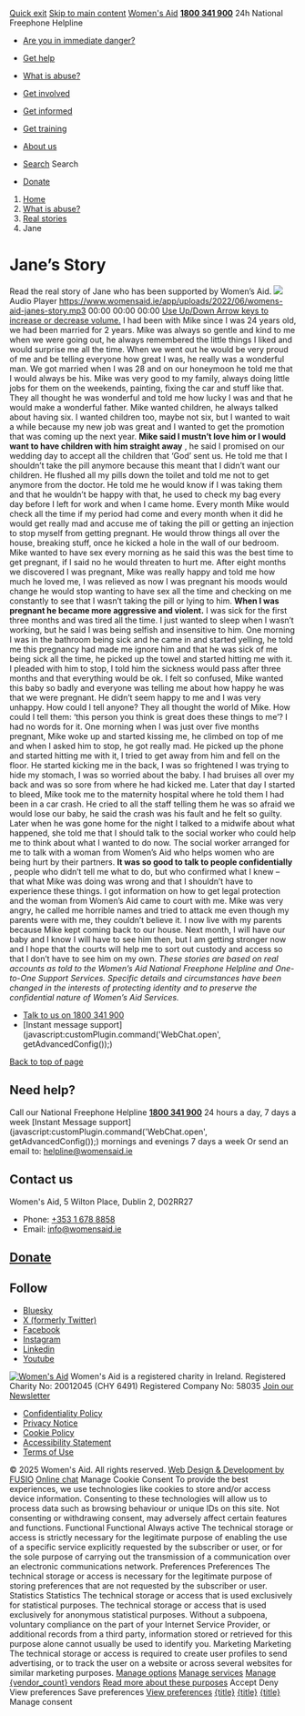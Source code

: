 [Quick exit](https://www.womensaid.ie/what-is-abuse/real-stories/jane/#exit)
[Skip to main content](https://www.womensaid.ie/what-is-abuse/real-stories/jane/#pagecontent "Skip to main content")
[Women's Aid](https://www.womensaid.ie/)
**[1800 341 900](tel:1800341900)** 24h National Freephone Helpline
  * [Are you in immediate danger?](https://www.womensaid.ie/are-you-in-immediate-danger/)
  * [Get help](https://www.womensaid.ie/get-help/)
  * [What is abuse?](https://www.womensaid.ie/what-is-abuse/)
  * [Get involved](https://www.womensaid.ie/get-involved/)
  * [Get informed](https://www.womensaid.ie/get-informed/)
  * [Get training](https://www.womensaid.ie/get-training/)
  * [About us](https://www.womensaid.ie/about-us/)


  * [Search](https://www.womensaid.ie/what-is-abuse/real-stories/jane/)
Search
  * [Donate](https://www.womensaid.ie/get-involved/donate/)


  1. [Home](https://www.womensaid.ie/)
  2. [What is abuse?](https://www.womensaid.ie/what-is-abuse/)
  3. [Real stories](https://www.womensaid.ie/what-is-abuse/real-stories/)
  4. Jane


# Jane’s Story
Read the real story of Jane who has been supported by Women’s Aid.
![](https://www.womensaid.ie/app/uploads/2023/05/audio-icon-2.png)
Audio Player
<https://www.womensaid.ie/app/uploads/2022/06/womens-aid-janes-story.mp3>
00:00
00:00
00:00
[Use Up/Down Arrow keys to increase or decrease volume.](javascript:void\(0\);)
I had been with Mike since I was 24 years old, we had been married for 2 years. Mike was always so gentle and kind to me when we were going out, he always remembered the little things I liked and would surprise me all the time. When we went out he would be very proud of me and be telling everyone how great I was, he really was a wonderful man. We got married when I was 28 and on our honeymoon he told me that I would always be his. Mike was very good to my family, always doing little jobs for them on the weekends, painting, fixing the car and stuff like that. They all thought he was wonderful and told me how lucky I was and that he would make a wonderful father.
Mike wanted children, he always talked about having six. I wanted children too, maybe not six, but I wanted to wait a while because my new job was great and I wanted to get the promotion that was coming up the next year. **Mike said I mustn’t love him or I would want to have children with him straight away** , he said I promised on our wedding day to accept all the children that ‘God’ sent us. He told me that I shouldn’t take the pill anymore because this meant that I didn’t want our children. He flushed all my pills down the toilet and told me not to get anymore from the doctor. He told me he would know if I was taking them and that he wouldn’t be happy with that, he used to check my bag every day before I left for work and when I came home.
Every month Mike would check all the time if my period had come and every month when it did he would get really mad and accuse me of taking the pill or getting an injection to stop myself from getting pregnant. He would throw things all over the house, breaking stuff, once he kicked a hole in the wall of our bedroom. Mike wanted to have sex every morning as he said this was the best time to get pregnant, if I said no he would threaten to hurt me. After eight months we discovered I was pregnant, Mike was really happy and told me how much he loved me, I was relieved as now I was pregnant his moods would change he would stop wanting to have sex all the time and checking on me constantly to see that I wasn’t taking the pill or lying to him.
**When I was pregnant he became more aggressive and violent.** I was sick for the first three months and was tired all the time. I just wanted to sleep when I wasn’t working, but he said I was being selfish and insensitive to him. One morning I was in the bathroom being sick and he came in and started yelling, he told me this pregnancy had made me ignore him and that he was sick of me being sick all the time, he picked up the towel and started hitting me with it. I pleaded with him to stop, I told him the sickness would pass after three months and that everything would be ok. I felt so confused, Mike wanted this baby so badly and everyone was telling me about how happy he was that we were pregnant. He didn’t seem happy to me and I was very unhappy. How could I tell anyone? They all thought the world of Mike. How could I tell them: ‘this person you think is great does these things to me’? I had no words for it.
One morning when I was just over five months pregnant, Mike woke up and started kissing me, he climbed on top of me and when I asked him to stop, he got really mad. He picked up the phone and started hitting me with it, I tried to get away from him and fell on the floor. He started kicking me in the back, I was so frightened I was trying to hide my stomach, I was so worried about the baby. I had bruises all over my back and was so sore from where he had kicked me. Later that day I started to bleed, Mike took me to the maternity hospital where he told them I had been in a car crash. He cried to all the staff telling them he was so afraid we would lose our baby, he said the crash was his fault and he felt so guilty.
Later when he was gone home for the night I talked to a midwife about what happened, she told me that I should talk to the social worker who could help me to think about what I wanted to do now. The social worker arranged for me to talk with a woman from Women’s Aid who helps women who are being hurt by their partners. **It was so good to talk to people confidentially** , people who didn’t tell me what to do, but who confirmed what I knew – that what Mike was doing was wrong and that I shouldn’t have to experience these things. I got information on how to get legal protection and the woman from Women’s Aid came to court with me. Mike was very angry, he called me horrible names and tried to attack me even though my parents were with me, they couldn’t believe it. I now live with my parents because Mike kept coming back to our house. Next month, I will have our baby and I know I will have to see him then, but I am getting stronger now and I hope that the courts will help me to sort out custody and access so that I don’t have to see him on my own.
_These stories are based on real accounts as told to the Women’s Aid National Freephone Helpline and One-to-One Support Services. Specific details and circumstances have been changed in the interests of protecting identity and to preserve the confidential nature of Women’s Aid Services._
  * [Talk to us on 1800 341 900](https://www.womensaid.ie/get-help/talk-to-us/)
  * [Instant message support](javascript:customPlugin.command\('WebChat.open', getAdvancedConfig\(\)\);)


[Back to top of page](https://www.womensaid.ie/what-is-abuse/real-stories/jane/#top)
## Need help?
Call our National Freephone Helpline **[1800 341 900](tel:1800341900)** 24 hours a day, 7 days a week 
[Instant Message support](javascript:customPlugin.command\('WebChat.open', getAdvancedConfig\(\)\);) mornings and evenings 7 days a week
Or send an email to: helpline@womensaid.ie
## Contact us
Women's Aid, 5 Wilton Place, Dublin 2, D02RR27
  * Phone: [+353 1 678 8858](tel:+35316788858)
  * Email: info@womensaid.ie


## [Donate](https://www.womensaid.ie/get-involved/donate/)
## Follow
  * [Bluesky](https://bsky.app/profile/womensaidireland.bsky.social)
  * [X (formerly Twitter)](https://x.com/Womens_Aid)
  * [Facebook](https://www.facebook.com/womensaid.ie)
  * [Instagram](https://www.instagram.com/womens.aid)
  * [Linkedin](https://www.linkedin.com/company/women's-aid/)
  * [Youtube](https://www.youtube.com/@womensaidireland)


[![Women's Aid](https://www.womensaid.ie/app/themes/womensaidsage9/resources/assets/img/womens-aid-logo-white.svg)](https://www.womensaid.ie/what-is-abuse/real-stories/jane/)
Women's Aid is a registered charity in Ireland.
Registered Charity No: 20012045 (CHY 6491) Registered Company No: 58035
[Join our Newsletter](https://www.womensaid.ie/get-informed/news-events/newsletter/)
  * [Confidentiality Policy](https://www.womensaid.ie/about-us/compliance/confidentiality-policy/)
  * [Privacy Notice](https://www.womensaid.ie/about-us/compliance/privacy-notice/)
  * [Cookie Policy](https://www.womensaid.ie/about-us/compliance/cookie-policy/)
  * [Accessibility Statement](https://www.womensaid.ie/about-us/compliance/accessibility-statement/)
  * [Terms of Use](https://www.womensaid.ie/about-us/compliance/terms-of-use/)


© 2025 Women's Aid. All rights reserved. [Web Design & Development by FUSIO](https://www.fusio.net/?utm_source=WomensAid&utm_medium=Website&utm_campaign=ClientLinks)
[Online chat](https://www.womensaid.ie/what-is-abuse/real-stories/jane/#chat)
Manage Cookie Consent
To provide the best experiences, we use technologies like cookies to store and/or access device information. Consenting to these technologies will allow us to process data such as browsing behaviour or unique IDs on this site. Not consenting or withdrawing consent, may adversely affect certain features and functions.
Functional Functional Always active 
The technical storage or access is strictly necessary for the legitimate purpose of enabling the use of a specific service explicitly requested by the subscriber or user, or for the sole purpose of carrying out the transmission of a communication over an electronic communications network.
Preferences Preferences
The technical storage or access is necessary for the legitimate purpose of storing preferences that are not requested by the subscriber or user.
Statistics Statistics
The technical storage or access that is used exclusively for statistical purposes. The technical storage or access that is used exclusively for anonymous statistical purposes. Without a subpoena, voluntary compliance on the part of your Internet Service Provider, or additional records from a third party, information stored or retrieved for this purpose alone cannot usually be used to identify you.
Marketing Marketing
The technical storage or access is required to create user profiles to send advertising, or to track the user on a website or across several websites for similar marketing purposes.
[Manage options](https://www.womensaid.ie/what-is-abuse/real-stories/jane/) [Manage services](https://www.womensaid.ie/what-is-abuse/real-stories/jane/) [Manage {vendor_count} vendors](https://www.womensaid.ie/what-is-abuse/real-stories/jane/) [Read more about these purposes](https://cookiedatabase.org/tcf/purposes/)
Accept Deny View preferences Save preferences [View preferences](https://www.womensaid.ie/what-is-abuse/real-stories/jane/)
[{title}](https://www.womensaid.ie/what-is-abuse/real-stories/jane/) [{title}](https://www.womensaid.ie/what-is-abuse/real-stories/jane/) [{title}](https://www.womensaid.ie/what-is-abuse/real-stories/jane/)
Manage consent
